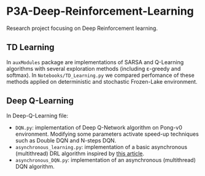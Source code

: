 # P3A-Deep-Reinforcement-Learning
Research project focusing on Deep Reinforcement learning.

## TD Learning
In ```auxModules``` package are implementations of SARSA and Q-Learning algorithms with several exploration methods (including ε-greedy and softmax).
In ```Notebooks/TD_Learning.py``` we compared perfomance of these methods applied on deterministic and stochastic Frozen-Lake environment.


## Deep Q-Learning
In Deep-Q-Learning file:
* ```DQN.py```: implementation of Deep Q-Network algorithm on Pong-v0 environment. Modifying some parameters activate speed-up techniques such as Double DQN and N-steps DQN.
* ```asynchronous_learning.py```: implementation of a basic asynchronous (multithread) DRL algorithm inspired by [this article](https://arxiv.org/pdf/1602.01783.pdf).
* ```asynchronous_DQN.py```: implementation of an asynchronous (multithread) DQN algorithm.
